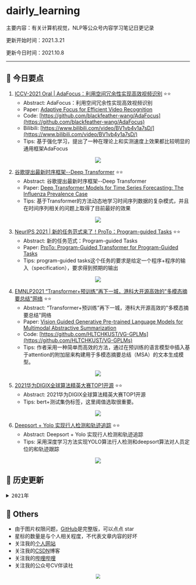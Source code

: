 # dairly_learning
主要内容：有关计算机视觉，NLP等公众号内容学习笔记日更记录

更新开始时间：2021.3.21

更新今日时间：2021.10.8

------



## :paperclip:  今日要点

1. [ICCV-2021 Oral | AdaFocus：利用空间冗余性实现高效视频识别](https://mp.weixin.qq.com/s/zSGLcc75p3VKdMbt-J8lvA)         :star::star:
   - Abstract: AdaFocus：利用空间冗余性实现高效视频识别
   - Paper: [Adaptive Focus for Efficient Video Recognition](https://arxiv.org/pdf/2105.03245.pdf)
   - Code: [https://github.com/blackfeather-wang/AdaFocus](https://github.com/blackfeather-wang/AdaFocus)
   - Bilibili: [https://www.bilibili.com/video/BV1vb4y1a7sD/](https://www.bilibili.com/video/BV1vb4y1a7sD/)
   - Tips:   基于强化学习，提出了一种在理论上和实测速度上效果都比较明显的通用框架AdaFocus

<div align=center><img src="https://mmbiz.qpic.cn/sz_mmbiz_jpg/gYUsOT36vfq1DwzMXxOaOGP9EojkzBNXxVRk8JTianMN3W98qgqhpj6asvryJSxJzvSyKtPtWT22SbAY1iaL0iaTg/640?wx_fmt=jpeg&tp=webp&wxfrom=5&wx_lazy=1&wx_co=1" style='zoom:100%'>
</div>

2. [谷歌提出最新时序框架--Deep Transformer](https://mp.weixin.qq.com/s/XfSksIPQCZhDwOimDtU2hg)       :star::star:
   - Abstract: 谷歌提出最新时序框架--Deep Transformer
   - Paper: [Deep Transformer Models for Time Series Forecasting: The Influenza Prevalence Case](https://arxiv.org/pdf/2001.08317.pdf)
   - Tips: 基于Transformer的方法动态地学习时间序列数据的复杂模式，并且在时间序列相关的问题上取得了目前最好的效果

<div align=center><img src="https://mmbiz.qpic.cn/mmbiz_png/ZQhHsg2x8ficibs3YibaTl14S1p1Cup3klBTeMhmZwyE8GTvZHDFHAtIP7pSRyic7SiaOQe5n5VMPXQm05Vm8t4SLFw/640?wx_fmt=png&tp=webp&wxfrom=5&wx_lazy=1&wx_co=1" style='zoom:100%'>
</div>


3. [NeurIPS 2021 | 新的任务范式来了！ProTo：Program-guided Tasks](https://mp.weixin.qq.com/s/gLdiUUaiGneX9RzxBIdDtw)       :star::star:
   - Abstract: 新的任务范式：Program-guided Tasks
   - Paper: [ ProTo: Program-Guided Transformer for Program-Guided Tasks](https://arxiv.org/abs/2110.00804)
   - Tips: program-guided tasks这个任务的要求是给定一个程序+程序的输入（specification），要求得到预期的输出

<div align=center><img src="https://mmbiz.qpic.cn/mmbiz_jpg/J24zDnPUB9Fe6LDccA1uJC7SS9Hgu0K4AAmpiaJBaCK0curU9RWP3hHS5DXuj3ictEsm0nLyo7UjWpvcRbGoLJtw/640?wx_fmt=jpeg&tp=webp&wxfrom=5&wx_lazy=1&wx_co=1" style='zoom:100%'>
</div>

4. [EMNLP2021 “Transformer+预训练”再下一城，港科大开源高效的"多模态摘要总结"网络](https://mp.weixin.qq.com/s/S6NasyjITt77Gk-UObXgmg)       :star::star:
   - Abstract:  “Transformer+预训练”再下一城，港科大开源高效的"多模态摘要总结"网络
   - Paper: [Vision Guided Generative Pre-trained Language Models for Multimodal Abstractive Summarization](https://arxiv.org/abs/2109.02401)
   - Code: [https://github.com/HLTCHKUST/VG-GPLMs](https://github.com/HLTCHKUST/VG-GPLMs)
   - Tips: 作者采用一种简单而高效的方法，通过在预训练的语言模型中插入基于attention的附加层来构建用于多模态摘要总结（MSA）的文本生成模型。

<div align=center><img src="https://mmbiz.qpic.cn/mmbiz_png/BJbRvwibeSTt7OqFibM7D8XgWic9dIwTDgICoOYjr36nD7O2ibmoWh3Muvb0ImQmDvQGSsgWFct8JBH5YjUhQNsTicg/640?wx_fmt=png&tp=webp&wxfrom=5&wx_lazy=1&wx_co=1" style='zoom:100%'>
</div>

5. [2021华为DIGIX全球算法精英大赛TOP1开源](https://mp.weixin.qq.com/s/DtLxPqx1VkaANmcwVQXEOQ)       :star::star:
   - Abstract: 2021华为DIGIX全球算法精英大赛TOP1开源
   - Tips:  bert+测试集伪标签，这里阈值选取很重要。

<div align=center><img src="https://mmbiz.qpic.cn/sz_mmbiz_png/v4qqsopCD110dbB8YZItYsExrnBbVxQhtibs8x00hyyyEGozwReNzstwFsu3z6dKsH24e5YiaJZCc4S1j7Xiar6cA/640?wx_fmt=png&tp=webp&wxfrom=5&wx_lazy=1&wx_co=1" style='zoom:100%'>
</div>

6. [Deepsort + Yolo 实现行人检测和轨迹追踪](https://mp.weixin.qq.com/s/kot2LxLUFMKZpSMSdRHPNQ)       :star::star:
   - Abstract: Deepsort + Yolo 实现行人检测和轨迹追踪
   - Tips: 采用深度学习方法实现YOLO算法行人检测和deepsort算法对人员定位的和轨迹跟踪

<div align=center><img src="https://mmbiz.qpic.cn/sz_mmbiz_jpg/gYUsOT36vfrUibF15LufbEotgtCianAANmaDoXmnfkyF8m97okfwQUXAmQNqUBV9j0EicEB06WH2t04REjxSKopCw/640?wx_fmt=jpeg&tp=webp&wxfrom=5&wx_lazy=1&wx_co=1" style='zoom:100%'>
</div>


## 



## :paperclip:  历史更新

<pre><details><summary>2021年</summary>
<details><summary>3月</summary>
    1. <a href="notes/202103/0321.md" target="_blank">公众号内容拓展学习笔记（2021.3.21）</a>
    2. <a href="notes/202103/0322.md" target="_blank">公众号内容拓展学习笔记（2021.3.22）</a>
    3. <a href="notes/202103/0323.md" target="_blank">公众号内容拓展学习笔记（2021.3.23）</a>
    4. <a href="notes/202103/0324.md" target="_blank">公众号内容拓展学习笔记（2021.3.24）</a>
    5. <a href="notes/202103/0325.md" target="_blank">公众号内容拓展学习笔记（2021.3.25）</a>
    6. <a href="notes/202103/0326.md" target="_blank">公众号内容拓展学习笔记（2021.3.26）</a>
    7. <a href="notes/202103/0327.md" target="_blank">公众号内容拓展学习笔记（2021.3.27）</a>
    8. <a href="notes/202103/0328.md" target="_blank">公众号内容拓展学习笔记（2021.3.28）</a>
    9. <a href="notes/202103/0329.md" target="_blank">公众号内容拓展学习笔记（2021.3.29）</a>
    10. <a href="notes/202103/0330.md" target="_blank">公众号内容拓展学习笔记（2021.3.30）</a>
    11. <a href="notes/202103/0331.md" target="_blank">公众号内容拓展学习笔记（2021.3.31）</a>
</details>
<details><summary>4月</summary>
    1. <a href="notes/202104/0401.md" target="_blank">公众号内容拓展学习笔记（2021.4.1）</a>
    2. <a href="notes/202104/0402.md" target="_blank">公众号内容拓展学习笔记（2021.4.2）</a>
    3. <a href="notes/202104/0403.md" target="_blank">公众号内容拓展学习笔记（2021.4.3）</a>
    4. <a href="notes/202104/0404.md" target="_blank">公众号内容拓展学习笔记（2021.4.4）</a>
    5. <a href="notes/202104/0405.md" target="_blank">公众号内容拓展学习笔记（2021.4.5）</a>
    6. <a href="notes/202104/0406.md" target="_blank">公众号内容拓展学习笔记（2021.4.6）</a>
    7. <a href="notes/202104/0407.md" target="_blank">公众号内容拓展学习笔记（2021.4.7）</a>
    8. <a href="notes/202104/0408.md" target="_blank">公众号内容拓展学习笔记（2021.4.8）</a>
    9. <a href="notes/202104/0409.md" target="_blank">公众号内容拓展学习笔记（2021.4.9）</a>
    10. <a href="notes/202104/0410.md" target="_blank">公众号内容拓展学习笔记（2021.4.10）</a>
    11. <a href="notes/202104/0411.md" target="_blank">公众号内容拓展学习笔记（2021.4.11）</a>
    12. <a href="notes/202104/0412.md" target="_blank">公众号内容拓展学习笔记（2021.4.12）</a>
    13. <a href="notes/202104/0413.md" target="_blank">公众号内容拓展学习笔记（2021.4.13）</a>
    14. <a href="notes/202104/0414.md" target="_blank">公众号内容拓展学习笔记（2021.4.14）</a>
    15. <a href="notes/202104/0415.md" target="_blank">公众号内容拓展学习笔记（2021.4.15）</a>
    16. <a href="notes/202104/0416.md" target="_blank">公众号内容拓展学习笔记（2021.4.16）</a>
    17. <a href="notes/202104/0417.md" target="_blank">公众号内容拓展学习笔记（2021.4.17）</a>
    18. <a href="notes/202104/0418.md" target="_blank">公众号内容拓展学习笔记（2021.4.18）</a>
    19. <a href="notes/202104/0419.md" target="_blank">公众号内容拓展学习笔记（2021.4.19）</a>
    20. <a href="notes/202104/0420.md" target="_blank">公众号内容拓展学习笔记（2021.4.20）</a>
    21. <a href="notes/202104/0421.md" target="_blank">公众号内容拓展学习笔记（2021.4.21）</a>
    22. <a href="notes/202104/0422.md" target="_blank">公众号内容拓展学习笔记（2021.4.22）</a>
    23. <a href="notes/202104/0423.md" target="_blank">公众号内容拓展学习笔记（2021.4.23）</a>
    24. <a href="notes/202104/0424.md" target="_blank">公众号内容拓展学习笔记（2021.4.24）</a>
    25. <a href="notes/202104/0425.md" target="_blank">公众号内容拓展学习笔记（2021.4.25）</a>
    26. <a href="notes/202104/0426.md" target="_blank">公众号内容拓展学习笔记（2021.4.26）</a>
    27. <a href="notes/202104/0427.md" target="_blank">公众号内容拓展学习笔记（2021.4.27）</a>
    28. <a href="notes/202104/0428.md" target="_blank">公众号内容拓展学习笔记（2021.4.28）</a>
    29. <a href="notes/202104/0429.md" target="_blank">公众号内容拓展学习笔记（2021.4.29）</a>
    30. <a href="notes/202104/0430.md" target="_blank">公众号内容拓展学习笔记（2021.4.30）</a>
</details>
<details><summary>5月</summary>
    1. <a href="notes/202105/0501.md" target="_blank">公众号内容拓展学习笔记（2021.5.1）</a>
    2. <a href="notes/202105/0502.md" target="_blank">公众号内容拓展学习笔记（2021.5.2）</a>
    3. <a href="notes/202105/0503.md" target="_blank">公众号内容拓展学习笔记（2021.5.3）</a>
    4. <a href="notes/202105/0504.md" target="_blank">公众号内容拓展学习笔记（2021.5.4）</a>
    5. <a href="notes/202105/0505.md" target="_blank">公众号内容拓展学习笔记（2021.5.5）</a>
    6. <a href="notes/202105/0506.md" target="_blank">公众号内容拓展学习笔记（2021.5.6）</a>
    7. <a href="notes/202105/0507.md" target="_blank">公众号内容拓展学习笔记（2021.5.7）</a>
    8. <a href="notes/202105/0508.md" target="_blank">公众号内容拓展学习笔记（2021.5.8）</a>
    9. <a href="notes/202105/0509.md" target="_blank">公众号内容拓展学习笔记（2021.5.9）</a>
    10. <a href="notes/202105/05010.md" target="_blank">公众号内容拓展学习笔记（2021.5.10）</a>
    11. <a href="notes/202105/05011.md" target="_blank">公众号内容拓展学习笔记（2021.5.11）</a>
    12. <a href="notes/202105/05012.md" target="_blank">公众号内容拓展学习笔记（2021.5.12）</a>
    13. <a href="notes/202105/05013.md" target="_blank">公众号内容拓展学习笔记（2021.5.13）</a>
    14. <a href="notes/202105/05014.md" target="_blank">公众号内容拓展学习笔记（2021.5.14）</a>
    15. <a href="notes/202105/05015.md" target="_blank">公众号内容拓展学习笔记（2021.5.15）</a>
    16. <a href="notes/202105/05016.md" target="_blank">公众号内容拓展学习笔记（2021.5.16）</a>
    17. <a href="notes/202105/05027.md" target="_blank">公众号内容拓展学习笔记（2021.5.27）</a>
</details>
<details><summary>9月</summary>
    1. <a href="notes/202109/0930.md" target="_blank">公众号内容拓展学习笔记（2021.9.30）</a>
</details>
<details><summary>10月</summary>
    1. <a href="notes/202110/1001.md" target="_blank">公众号内容拓展学习笔记（2021.10.1）</a>
    2. <a href="notes/202110/1002.md" target="_blank">公众号内容拓展学习笔记（2021.10.2）</a>
    3. <a href="notes/202110/1003.md" target="_blank">公众号内容拓展学习笔记（2021.10.3）</a>
    4. <a href="notes/202110/1004.md" target="_blank">公众号内容拓展学习笔记（2021.10.4）</a>
    5. <a href="notes/202110/1006.md" target="_blank">公众号内容拓展学习笔记（2021.10.6）</a>
    6. <a href="notes/202110/1008.md" target="_blank">公众号内容拓展学习笔记（2021.10.8）</a>
</details>
</pre>











## :paperclip:  Others

- 由于图片权限问题，[GitHub](https://github.com/xiaoxuebajie/dairly_learning)是完整版，可以点点 star
- 星标的数量是与个人相关程度，不代表文章内容的好坏
- 关注我的[个人网站](http://www.cvbds.cn/)
- 关注我的[CSDN](https://blog.csdn.net/xiaoxuebajie)博客
- 关注我的[哔哩哔哩](https://space.bilibili.com/424394389)
- 关注我的公众号CV伴读社

<div align=center><img src="https://img-blog.csdnimg.cn/202005031406335.jpg" style='zoom:80%'>
</div>